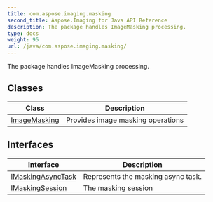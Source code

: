 ```yaml
---
title: com.aspose.imaging.masking
second_title: Aspose.Imaging for Java API Reference
description: The package handles ImageMasking processing.
type: docs
weight: 95
url: /java/com.aspose.imaging.masking/
---
```


The package handles ImageMasking processing.


## Classes

| Class | Description |
| --- | --- |
| [ImageMasking](../com.aspose.imaging.masking/imagemasking) | Provides image masking operations |

## Interfaces

| Interface | Description |
| --- | --- |
| [IMaskingAsyncTask](../com.aspose.imaging.masking/imaskingasynctask) | Represents the masking async task. |
| [IMaskingSession](../com.aspose.imaging.masking/imaskingsession) | The masking session |
